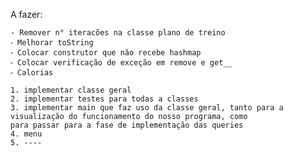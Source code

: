 A fazer: 
```
- Remover n° iteracões na classe plano de treino
⁃ Melhorar toString 
⁃ Colocar construtor que não recebe hashmap 
⁃ Colocar verificação de exceção em remove e get__ 
⁃ Calorias
```

    1. implementar classe geral
    2. implementar testes para todas a classes
    3. implementar main que faz uso da classe geral, tanto para a visualização do funcionamento do nosso programa, como
    para passar para a fase de implementação das queries
    4. menu
    5. ----
